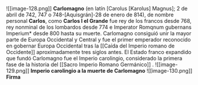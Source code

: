 ![[image-128.png]]
**Carlomagno** (en latín [Carolus [Karolus] Magnus]; 2 de abril de 742, 747 o 748-[Aquisgrán]-28 de enero de 814), de nombre personal **Carlos**, como **Carlos I el Grande** fue rey de los francos desde 768, rey nonminal de los lombardos desde 774 e Imperator Romqnum gubernans Imperium* desde 800 hasta su muerte. Carlomagno consiguió unir la mayor parte de Europa Occidental y Central y fue el primer emperador reconocido en gobernar Europa Occidental tras la [[Caída del Imperio romano de Occidente]] aproximadamente tres siglos antes.  El Estado franco expandido que fundó Carlomagno fue el Imperio carolingio, considerado la primera fase de la historia del [[Sacro Imperio Romano Germánico]] . 
![[image-129.png]]
**Imperio carolingio a la muerte de Carlomagno**
![[image-130.png]]
**Firma** 
